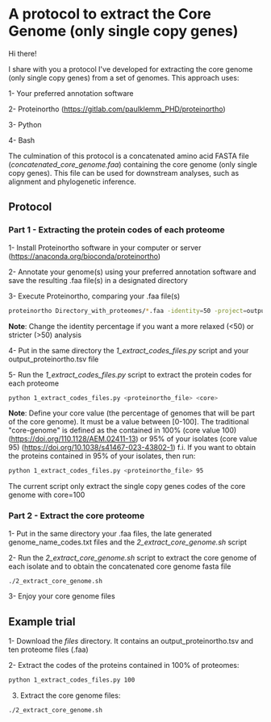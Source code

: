 # A protocol to extract the Core Genome (only single copy genes)

Hi there! 

I share with you a protocol I've developed for extracting the core genome (only single copy genes) from a set of genomes. This approach uses:

1- Your preferred annotation software

2- Proteinortho (https://gitlab.com/paulklemm_PHD/proteinortho)

3- Python

4- Bash

The culmination of this protocol is a concatenated amino acid FASTA file (*concatenated_core_genome.faa*) containing the core genome (only single copy genes). This file can be used for downstream analyses, such as alignment and phylogenetic inference.

## Protocol

### Part 1 - Extracting the protein codes of each proteome

1- Install Proteinortho software in your computer or server (https://anaconda.org/bioconda/proteinortho)

2- Annotate your genome(s) using your preferred annotation software and save the resulting .faa file(s) in a designated directory

3- Execute Proteinortho, comparing your .faa file(s)
```sh
proteinortho Directory_with_proteomes/*.faa -identity=50 -project=output_proteinortho
```
**Note**: Change the identity percentage if you want a more relaxed (<50) or stricter (>50) analysis

4- Put in the same directory the *1_extract_codes_files.py* script and your output_proteinortho.tsv file

5- Run the *1_extract_codes_files.py* script to extract the protein codes for each proteome
```sh
python 1_extract_codes_files.py <proteinortho_file> <core>
```
**Note**: Define your core value (the percentage of genomes that will be part of the core genome). It must be a value between [0-100]. The traditional "core-genome" is defined as the contained in 100% (core value 100) (https://doi.org/110.1128/AEM.02411-13) or 95% of your isolates (core value 95) (https://doi.org/10.1038/s41467-023-43802-1)
f.i. If you want to obtain the proteins contained in 95% of your isolates, then run:
```sh
python 1_extract_codes_files.py <proteinortho_file> 95
```
The current script only extract the single copy genes codes of the core genome with core=100

### Part 2 - Extract the core proteome

1- Put in the same directory your .faa files, the late generated genome_name_codes.txt files and the *2_extract_core_genome.sh* script

2- Run the *2_extract_core_genome.sh* script to extract the core genome of each isolate and to obtain the concatenated core genome fasta file
```sh
./2_extract_core_genome.sh
```
3- Enjoy your core genome files

## Example trial

1- Download the *files* directory. It contains an output_proteinortho.tsv and ten proteome files (.faa)

2- Extract the codes of the proteins contained in 100% of proteomes:
```sh
python 1_extract_codes_files.py 100
```
3. Extract the core genome files:
```sh
./2_extract_core_genome.sh
```

